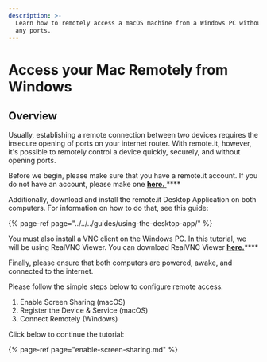 ```yaml
---
description: >-
  Learn how to remotely access a macOS machine from a Windows PC without opening
  any ports.
---
```


# Access your Mac Remotely from Windows

## Overview

Usually, establishing a remote connection between two devices requires the insecure opening of ports on your internet router. With remote.it, however, it's possible to remotely control a device quickly, securely, and without opening ports.

Before we begin, please make sure that you have a remote.it account. If you do not have an account, please make one [**here.** ](www.remote.it)\*\*\*\*

Additionally, download and install the remote.it Desktop Application on both computers. For information on how to do that, see this guide:

{% page-ref page="../../../guides/using-the-desktop-app/" %}

You must also install a VNC client on the Windows PC. In this tutorial, we will be using RealVNC Viewer. You can download RealVNC Viewer [**here.**](https://www.realvnc.com/en/connect/download/viewer/)\*\*\*\*

Finally, please ensure that both computers are powered, awake, and connected to the internet.

Please follow the simple steps below to configure remote access:

1. Enable Screen Sharing \(macOS\)
2. Register the Device & Service \(macOS\)
3. Connect Remotely \(Windows\)

Click below to continue the tutorial:

{% page-ref page="enable-screen-sharing.md" %}

